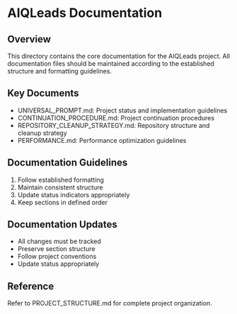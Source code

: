 # AIQLeads Documentation

## Overview
This directory contains the core documentation for the AIQLeads project. All documentation files should be maintained according to the established structure and formatting guidelines.

## Key Documents
- UNIVERSAL_PROMPT.md: Project status and implementation guidelines
- CONTINUATION_PROCEDURE.md: Project continuation procedures
- REPOSITORY_CLEANUP_STRATEGY.md: Repository structure and cleanup strategy
- PERFORMANCE.md: Performance optimization guidelines

## Documentation Guidelines
1. Follow established formatting
2. Maintain consistent structure
3. Update status indicators appropriately
4. Keep sections in defined order

## Documentation Updates
- All changes must be tracked
- Preserve section structure
- Follow project conventions
- Update status appropriately

## Reference
Refer to PROJECT_STRUCTURE.md for complete project organization.